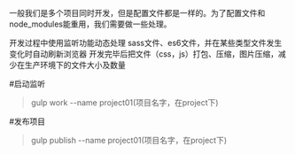 一般我们是多个项目同时开发，但是配置文件都是一样的。为了配置文件和node_modules能重用，我们需要做一些处理。

开发过程中使用监听功能动态处理 sass文件、es6文件，并在某些类型文件发生变化时自动刷新浏览器
开发完毕后把文件（css，js）打包、压缩，图片压缩，减少在生产环境下的文件大小及数量

#启动监听
>gulp work  --name project01(项目名字，在project下)

#发布项目
>gulp publish  --name project01(项目名字，在project下)
